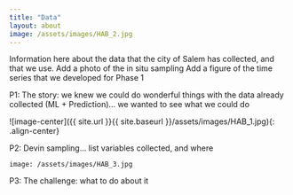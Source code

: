 ```yaml
---
title: "Data"
layout: about
image: /assets/images/HAB_2.jpg
---
```


Information here about the data that the city of Salem has collected, and that we use.
Add a photo of the in situ sampling
Add a figure of the time series that we developed for Phase 1

P1: The story: we knew we could do wonderful things with the data already collected (ML + Prediction)... we wanted to see what we could do


![image-center]({{ site.url }}{{ site.baseurl }}/assets/images/HAB_1.jpg){: .align-center}


P2: Devin sampling... list variables collected, and where

```
image: /assets/images/HAB_3.jpg
```

P3: The challenge: what to do about it



